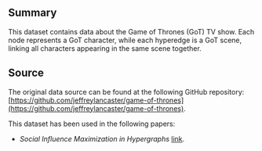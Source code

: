 ## **Summary**
This dataset contains data about the Game of Thrones (GoT) TV show. 
Each node represents a GoT character, while each hyperedge is a GoT scene, linking all characters appearing in the same scene together.


## **Source**
The original data source can be found at the following GitHub repository: [https://github.com/jeffreylancaster/game-of-thrones](https://github.com/jeffreylancaster/game-of-thrones).

This dataset has been used in the following papers:
- *Social Influence Maximization in Hypergraphs* [link](https://www.mdpi.com/1099-4300/23/7/796).

